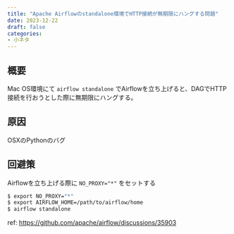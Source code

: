 ```yaml
---
title: "Apache Airflowのstandalone環境でHTTP接続が無期限にハングする問題"
date: 2023-12-22
draft: false
categories:
- 小ネタ
---
```


## 概要
Mac OS環境にて `airflow standalone` でAirflowを立ち上げると、DAGでHTTP接続を行おうとした際に無期限にハングする。

## 原因
OSXのPythonのバグ

## 回避策
Airflowを立ち上げる際に `NO_PROXY="*"` をセットする

```sh
$ export NO_PROXY="*"
$ export AIRFLOW_HOME=/path/to/airflow/home
$ airflow standalone
```

ref: https://github.com/apache/airflow/discussions/35903